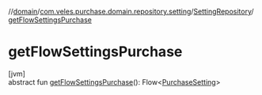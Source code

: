 //[domain](../../../index.md)/[com.veles.purchase.domain.repository.setting](../index.md)/[SettingRepository](index.md)/[getFlowSettingsPurchase](get-flow-settings-purchase.md)

# getFlowSettingsPurchase

[jvm]\
abstract fun [getFlowSettingsPurchase](get-flow-settings-purchase.md)(): Flow&lt;[PurchaseSetting](../../com.veles.purchase.domain.model.setting/-purchase-setting/index.md)&gt;

